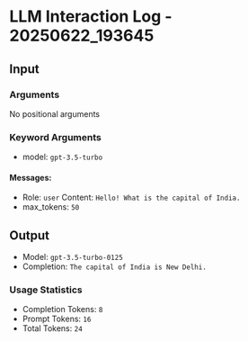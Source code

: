 # LLM Interaction Log - 20250622_193645

## Input

### Arguments

No positional arguments

### Keyword Arguments
- model: `gpt-3.5-turbo`

#### Messages:
- Role: `user`
  Content: `Hello! What is the capital of India.`
- max_tokens: `50`

## Output

- Model: `gpt-3.5-turbo-0125`
- Completion: `The capital of India is New Delhi.`

### Usage Statistics
- Completion Tokens: `8`
- Prompt Tokens: `16`
- Total Tokens: `24`
